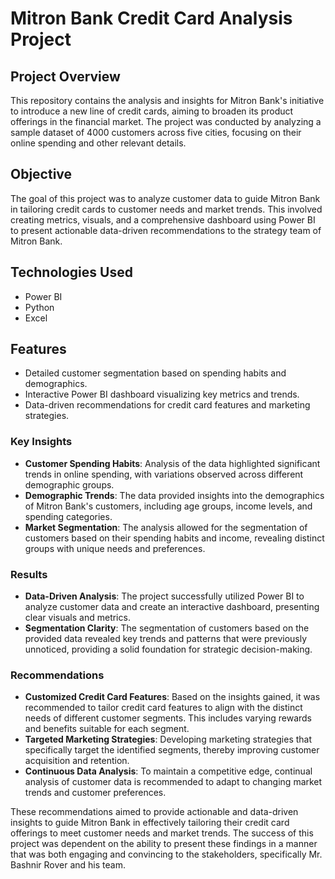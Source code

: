 # Mitron Bank Credit Card Analysis Project

## Project Overview
This repository contains the analysis and insights for Mitron Bank's initiative to introduce a new line of credit cards, aiming to broaden its product offerings in the financial market. The project was conducted by analyzing a sample dataset of 4000 customers across five cities, focusing on their online spending and other relevant details.

## Objective
The goal of this project was to analyze customer data to guide Mitron Bank in tailoring credit cards to customer needs and market trends. This involved creating metrics, visuals, and a comprehensive dashboard using Power BI to present actionable data-driven recommendations to the strategy team of Mitron Bank.

## Technologies Used
- Power BI
- Python
- Excel

## Features
- Detailed customer segmentation based on spending habits and demographics.
- Interactive Power BI dashboard visualizing key metrics and trends.
- Data-driven recommendations for credit card features and marketing strategies.

### Key Insights
- **Customer Spending Habits**: Analysis of the data highlighted significant trends in online spending, with variations observed across different demographic groups.
- **Demographic Trends**: The data provided insights into the demographics of Mitron Bank's customers, including age groups, income levels, and spending categories.
- **Market Segmentation**: The analysis allowed for the segmentation of customers based on their spending habits and income, revealing distinct groups with unique needs and preferences.

### Results
- **Data-Driven Analysis**: The project successfully utilized Power BI to analyze customer data and create an interactive dashboard, presenting clear visuals and metrics.
- **Segmentation Clarity**: The segmentation of customers based on the provided data revealed key trends and patterns that were previously unnoticed, providing a solid foundation for strategic decision-making.

### Recommendations
- **Customized Credit Card Features**: Based on the insights gained, it was recommended to tailor credit card features to align with the distinct needs of different customer segments. This includes varying rewards and benefits suitable for each segment.
- **Targeted Marketing Strategies**: Developing marketing strategies that specifically target the identified segments, thereby improving customer acquisition and retention.
- **Continuous Data Analysis**: To maintain a competitive edge, continual analysis of customer data is recommended to adapt to changing market trends and customer preferences.

These recommendations aimed to provide actionable and data-driven insights to guide Mitron Bank in effectively tailoring their credit card offerings to meet customer needs and market trends. The success of this project was dependent on the ability to present these findings in a manner that was both engaging and convincing to the stakeholders, specifically Mr. Bashnir Rover and his team.
  
